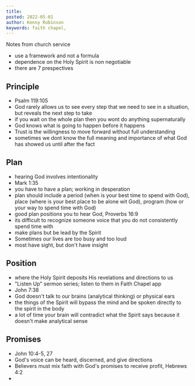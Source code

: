 ```yaml
---
title: 
posted: 2022-05-01
author: Kenny Robinson
keywords: faith chapel, 
--- 
```


Notes from church service

* use a framework and not a formula
* dependence on the Holy Spirit is non negotiable 
* there are 7 prespectives

## Principle 

* Psalm 119:105
* God rarely allows us to see every step that we need to see in a situation, but reveals the next step to take
* if you wait on the whole plan then you wont do anything supernaturally 
* God knows what is going to happen before it happens 
* Trust is the willingness to move forward without full understanding 
* sometimes we dont know the full meaning and importance of what God has showed us until after the fact

## Plan

* hearing God involves intentionality 
* Mark 1:35
* you have to have a plan; working in desperation 
* plan should include a period (when is your best time to spend with God),
place (where is your best place to be alone wit God),
program (how or your way to spend time with God)
* good plan positions you to hear God, Proverbs 16:9
* its difficult to recognize someone voice that you do not consistently spend time with 
* make plans but be lead by the Spirit
* Sometimes our lives are too busy and too loud
* most have sight, but don't have insight

## Position 

* where the Holy Spirit deposits His revelations and directions to us
* "Listen Up" sermon series; listen to them in Faith Chapel app
* John 7:38
* God doesn't talk to our brains (analytical thinking) or physical ears
* the things of the Spirit will bypass the mind and be spoken directly to the spirit in the body
* a lot of time your brain will contradict what the Spirit says because it doesn't make analytical sense 

## Promises

* John 10:4-5, 27
* God's voice can be heard, discerned, and give directions
* Believers must mix faith with God's promises to receive profit, Hebrews 4:2
* 
